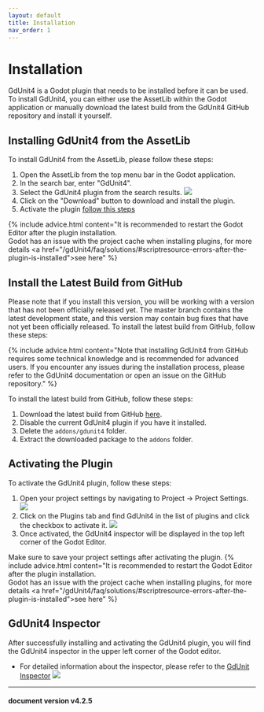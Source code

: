 ```yaml
---
layout: default
title: Installation
nav_order: 1
---
```


# Installation

GdUnit4 is a Godot plugin that needs to be installed before it can be used. To install GdUnit4, you can either use the AssetLib within the Godot application or manually download the latest build from the GdUnit4 GitHub repository and install it yourself.

## Installing GdUnit4 from the AssetLib

To install GdUnit4 from the AssetLib, please follow these steps:

1. Open the AssetLib from the top menu bar in the Godot application.
2. In the search bar, enter "GdUnit4".
3. Select the GdUnit4 plugin from the search results.
![](/gdUnit4/assets/images/install/activate-gdunit-step0.png)
4. Click on the "Download" button to download and install the plugin.
5. Activate the plugin [follow this steps](/gdUnit4/first_steps/install/#activate-the-plugin)

{% include advice.html
content="It is recommended to restart the Godot Editor after the plugin installation.<br>
Godot has an issue with the project cache when installing plugins, for more details <a href=\"/gdUnit4/faq/solutions/#scriptresource-errors-after-the-plugin-is-installed\">see here</a>"
%}

## Install the Latest Build from GitHub

Please note that if you install this version, you will be working with a version that has not been officially released yet. The master branch contains the latest development state, and this version may contain bug fixes that have not yet been officially released. To install the latest build from GitHub, follow these steps:

{% include advice.html
content="Note that installing GdUnit4 from GitHub requires some technical knowledge and is recommended for advanced users. If you encounter any issues during the installation process, please refer to the GdUnit4 documentation or open an issue on the GitHub repository."
%}

To install the latest build from GitHub, follow these steps:

1. Download the latest build from GitHub [here](https://github.com/MikeSchulze/gdUnit4/archive/refs/heads/master.zip).
2. Disable the current GdUnit4 plugin if you have it installed.
3. Delete the `addons/gdunit4` folder.
4. Extract the downloaded package to the `addons` folder.

## Activating the Plugin

To activate the GdUnit4 plugin, follow these steps:

1. Open your project settings by navigating to Project -> Project Settings.
![](/gdUnit4/assets/images/install/activate-gdunit-step1.png)
2. Click on the Plugins tab and find GdUnit4 in the list of plugins and click the checkbox to activate it.
![](/gdUnit4/assets/images/install/activate-gdunit-step2.png)
3. Once activated, the GdUnit4 inspector will be displayed in the top left corner of the Godot Editor.

Make sure to save your project settings after activating the plugin.
{% include advice.html
content="It is recommended to restart the Godot Editor after the plugin installation.<br>
Godot has an issue with the project cache when installing plugins, for more details <a href=\"/gdUnit4/faq/solutions/#scriptresource-errors-after-the-plugin-is-installed\">see here</a>"
%}

## GdUnit4 Inspector

After successfully installing and activating the GdUnit4 plugin, you will find the GdUnit4 inspector in the upper left corner of the Godot editor.

* For detailed information about the inspector, please refer to the [GdUnit Inspector](/gdUnit4/testing/run-tests/#the-gdunit-test-inspectorexplorer)
![](/gdUnit4/assets/images/install/activate-gdunit-step3.png)

---
<h4> document version v4.2.5 </h4>
